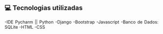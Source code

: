 ## :computer: Tecnologias utilizadas 
<div class="tecnologias" style= "text-align:justify">
-IDE Pycharm || Python
-Django
-Bootstrap
-Javascript
-Banco de Dados: SQLite
-HTML
-CSS
</div>
